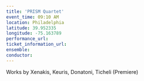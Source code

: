 ```yaml
---
title: 'PRISM Quartet'
event_time: 09:10 AM
location: Philadelphia
latitude: 39.952335
longitude: -75.163789
performance_url: 
ticket_information_url: 
ensemble: 
conductor: 
---
```

Works by Xenakis, Keuris, Donatoni, Ticheli (Premiere)